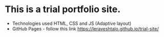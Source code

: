 # This is a trial portfolio site.

- Technologies used HTML, CSS and JS (Adaptive layout)
- GitHub Pages - follow this link https://leraveshtalo.github.io/trial-site/
